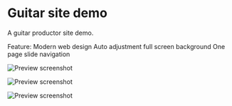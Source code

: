 Guitar site demo
=====

A guitar productor site demo.

Feature:
Modern web design
Auto adjustment full screen background
One page slide navigation


![Preview screenshot](https://raw.github.com/zhangxin840/guitarSiteDemo/blob/screenshot1.png)

![Preview screenshot](https://raw.github.com/zhangxin840/guitarSiteDemo/blob/screenshot2.png)

![Preview screenshot](https://raw.github.com/zhangxin840/guitarSiteDemo/blob/screenshot3.png)






